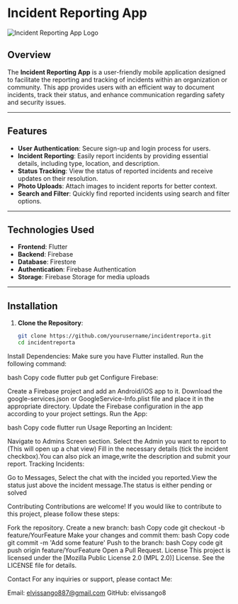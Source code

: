 # Incident Reporting App

![Incident Reporting App Logo](link-to-your-logo.png) <!-- Add logo image link if available -->

## Overview

The **Incident Reporting App** is a user-friendly mobile application designed to facilitate the reporting and tracking of incidents within an organization or community. This app provides users with an efficient way to document incidents, track their status, and enhance communication regarding safety and security issues.

---

## Features

- **User Authentication**: Secure sign-up and login process for users.
- **Incident Reporting**: Easily report incidents by providing essential details, including type, location, and description.
- **Status Tracking**: View the status of reported incidents and receive updates on their resolution.
- **Photo Uploads**: Attach images to incident reports for better context.
- **Search and Filter**: Quickly find reported incidents using search and filter options.

---

## Technologies Used

- **Frontend**: Flutter
- **Backend**: Firebase
- **Database**: Firestore
- **Authentication**: Firebase Authentication
- **Storage**: Firebase Storage for media uploads

---

## Installation

1. **Clone the Repository**:
   ```bash
   git clone https://github.com/yourusername/incidentreporta.git
   cd incidentreporta
   
Install Dependencies: Make sure you have Flutter installed. Run the following command:

bash
Copy code
flutter pub get
Configure Firebase:

Create a Firebase project and add an Android/iOS app to it.
Download the google-services.json or GoogleService-Info.plist file and place it in the appropriate directory.
Update the Firebase configuration in the app according to your project settings.
Run the App:

bash
Copy code
flutter run
Usage
Reporting an Incident:

Navigate to Admins Screen section.
Select the Admin you want to report to (This will open up a chat view)
Fill in the necessary details (tick the incident checkbox).You can also pick an image,write the description and submit your report.
Tracking Incidents:

Go to Messages, Select the chat with the incided you reported.View the status just above the incident message.The status is either pending or solved

Contributing
Contributions are welcome! If you would like to contribute to this project, please follow these steps:

Fork the repository.
Create a new branch:
bash
Copy code
git checkout -b feature/YourFeature
Make your changes and commit them:
bash
Copy code
git commit -m 'Add some feature'
Push to the branch:
bash
Copy code
git push origin feature/YourFeature
Open a Pull Request.
License
This project is licensed under the [Mozilla Public License 2.0 (MPL 2.0)] License. See the LICENSE file for details.

Contact
For any inquiries or support, please contact Me:

Email: elvissango887@gmail.com
GitHub: elvissango8
